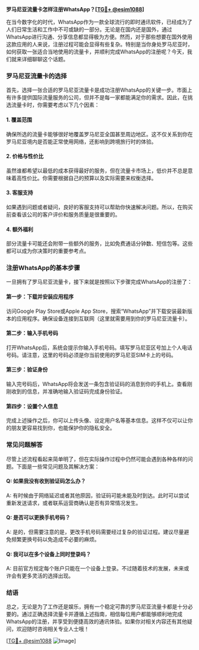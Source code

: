**罗马尼亚流量卡怎样注册WhatsApp？[[TG💪+ @esim1088](https://t.me/s/esim1088)]**

在当今数字化的时代，WhatsApp作为一款全球流行的即时通讯软件，已经成为了人们日常生活和工作中不可或缺的一部分。无论是在国内还是国外，通过WhatsApp进行沟通、分享信息都显得极为方便。然而，对于那些想要在国外使用这款应用的人来说，注册过程可能会显得有些复杂。特别是当你身处罗马尼亚时，如何获取一张适合当地使用的流量卡，并顺利完成WhatsApp的注册呢？今天，我们就来详细聊聊这个话题。

### 罗马尼亚流量卡的选择

首先，选择一张合适的罗马尼亚流量卡是成功注册WhatsApp的关键一步。市面上有许多提供国际流量服务的公司，但并不是每一家都能满足你的需求。因此，在挑选流量卡时，你需要考虑以下几个因素：

#### 1. **覆盖范围**
   确保所选的流量卡能够很好地覆盖罗马尼亚全国甚至周边地区。这不仅关系到你在罗马尼亚境内是否能正常使用网络，还影响到跨境旅行时的体验。

#### 2. **价格与性价比**
   虽然谁都希望以最低的成本获得最好的服务，但在流量卡市场上，低价并不总是意味着高性价比。你需要根据自己的预算以及实际需要来权衡选择。

#### 3. **客服支持**
   如果遇到问题或者疑问，良好的客服支持可以帮助你快速解决问题。所以，在购买前查看该公司的客户评价和服务质量是很重要的。

#### 4. **额外福利**
   部分流量卡可能还会附带一些额外的服务，比如免费通话分钟数、短信包等。这些都可以成为你决策时的重要参考点。

### 注册WhatsApp的基本步骤

一旦拥有了罗马尼亚流量卡，接下来就是按照以下步骤完成WhatsApp的注册了：

#### 第一步：下载并安装应用程序
   访问Google Play Store或Apple App Store，搜索“WhatsApp”并下载安装最新版本的应用程序。确保设备连接到互联网（这里就需要用到你的罗马尼亚流量卡）。

#### 第二步：输入手机号码
   打开WhatsApp后，系统会提示你输入手机号码。填写罗马尼亚区号加上个人电话号码。请注意，这里的号码必须是你当前使用的罗马尼亚SIM卡上的号码。

#### 第三步：验证身份
   输入完号码后，WhatsApp将会发送一条包含验证码的消息到你的手机上。查看刚刚收到的信息，并准确地输入验证码完成身份验证。

#### 第四步：设置个人信息
   完成上述操作之后，你可以上传头像、设定用户名等基本信息。这样不仅可以让你的朋友更容易找到你，也能保护你的隐私安全。

### 常见问题解答

尽管上述流程看起来简单明了，但在实际操作过程中仍然可能会遇到各种各样的问题。下面是一些常见问题及其解决方案：

#### Q: 如果我没有收到验证码怎么办？
A: 有时候由于网络延迟或者其他原因，验证码可能未能及时到达。此时可以尝试重新发送请求，或者联系运营商确认是否有异常情况发生。

#### Q: 是否可以更换手机号码？
A: 是的，但需要注意的是，更改手机号码需要经过复杂的验证过程。建议尽量避免频繁更换号码以免造成不必要的麻烦。

#### Q: 我可以在多个设备上同时登录吗？
A: 目前官方规定每个账户只能在一个设备上登录。不过随着技术的发展，未来或许会有更多灵活的选择出现。

### 结语

总之，无论是为了工作还是娱乐，拥有一个稳定可靠的罗马尼亚流量卡都是十分必要的。通过正确选择流量卡并遵循上述指南，相信每位用户都能够顺利地完成WhatsApp的注册，并享受到便捷高效的通讯体验。如果你对相关内容还有其他疑问，欢迎随时咨询相关专业人士哦！

[[TG💪+ @esim1088](https://t.me/s/esim1088) ![Image](https://i.postimg.cc/4NQfJmqS/Snipaste-2025-05-13-00-14-12.png)]